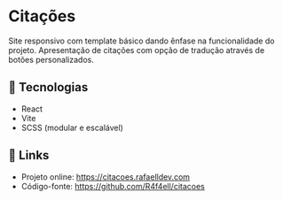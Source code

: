 # Citações

Site responsivo com template básico dando ênfase na funcionalidade do projeto. Apresentação de citações com opção de tradução através de botões personalizados.

## 🔧 Tecnologias
- React
- Vite
- SCSS (modular e escalável)
  
## 🔗 Links
- Projeto online: https://citacoes.rafaelldev.com
- Código-fonte: https://github.com/R4f4ell/citacoes

